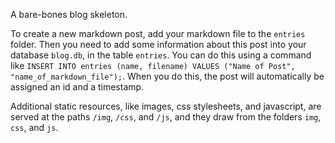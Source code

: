 A bare-bones blog skeleton.

To create a new markdown post, add your markdown file to the `entries` folder. Then you need to add some information about this post into your database `blog.db`, in the table `entries`. You can do this using a command like `INSERT INTO entries (name, filename) VALUES ("Name of Post", "name_of_markdown_file");`. When you do this, the post will automatically be assigned an id and a timestamp.

Additional static resources, like images, css stylesheets, and javascript, are served at the paths `/img`, `/css`, and `/js`, and they draw from the folders `img`, `css`, and `js`. 
